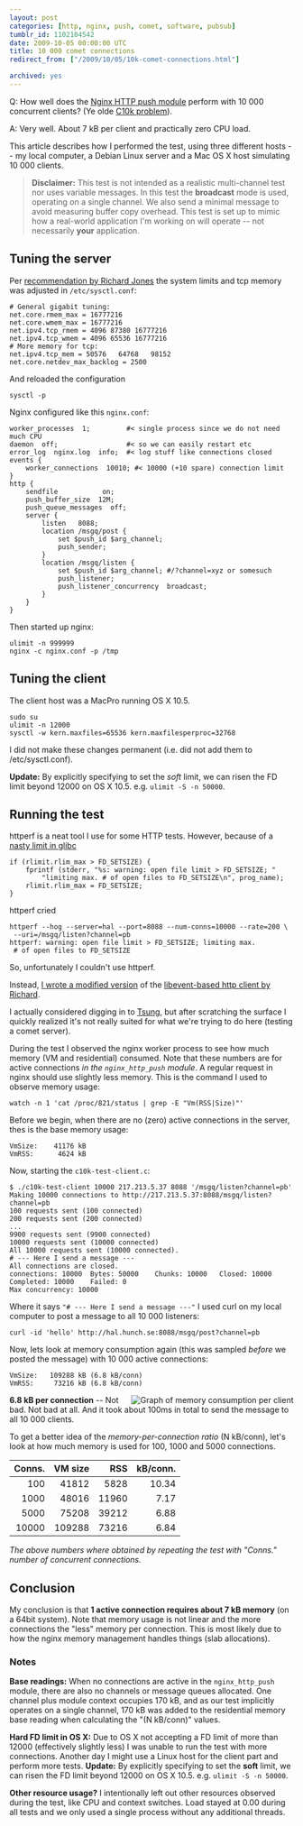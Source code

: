 ```yaml
---
layout: post
categories: [http, nginx, push, comet, software, pubsub]
tumblr_id: 1102104542  
date: 2009-10-05 00:00:00 UTC
title: 10 000 comet connections
redirect_from: ["/2009/10/05/10k-comet-connections.html"]

archived: yes
---
```


Q: How well does the [Nginx HTTP push module](http://github.com/rsms/nginx_http_push_module) perform with 10 000 concurrent clients? (Ye olde [C10k problem](http://www.kegel.com/c10k.html)).

A: Very well. About 7 kB per client and practically zero CPU load.

This article describes how I performed the test, using three different hosts -- my local computer, a Debian Linux server and a Mac OS X host simulating 10 000 clients.

<!--more-->

> **Disclaimer:** This test is not intended as a realistic multi-channel test nor uses variable messages. In this test the **broadcast** mode is used, operating on a single channel. We also send a minimal message to avoid measuring buffer copy overhead. This test is set up to mimic how a real-world application I'm working on will operate -- not necessarily **your** application.

## Tuning the server

Per [recommendation by Richard Jones](http://www.metabrew.com/article/a-million-user-comet-application-with-mochiweb-part-1) the system limits and tcp memory was adjusted in `/etc/sysctl.conf`:

	# General gigabit tuning:
	net.core.rmem_max = 16777216
	net.core.wmem_max = 16777216
	net.ipv4.tcp_rmem = 4096 87380 16777216
	net.ipv4.tcp_wmem = 4096 65536 16777216
	# More memory for tcp:
	net.ipv4.tcp_mem = 50576   64768   98152
	net.core.netdev_max_backlog = 2500

And reloaded the configuration

	sysctl -p

Nginx configured like this `nginx.conf`:

	worker_processes  1;         #< single process since we do not need much CPU
	daemon  off;                 #< so we can easily restart etc
	error_log  nginx.log  info;  #< log stuff like connections closed
	events {
		worker_connections  10010; #< 10000 (+10 spare) connection limit
	}
	http {
		sendfile           on;
		push_buffer_size  12M;
		push_queue_messages  off;
		server {
			listen   8088;
			location /msgq/post {
				set $push_id $arg_channel;
				push_sender;
			}
			location /msgq/listen {
				set $push_id $arg_channel; #/?channel=xyz or somesuch
				push_listener;
				push_listener_concurrency  broadcast;
			}
		}
	}

Then started up nginx:

	ulimit -n 999999
	nginx -c nginx.conf -p /tmp

## Tuning the client

The client host was a MacPro running OS X 10.5.

	sudo su
	ulimit -n 12000
	sysctl -w kern.maxfiles=65536 kern.maxfilesperproc=32768

I did not make these changes permanent (i.e. did not add them to /etc/sysctl.conf).

**Update:** By explicitly specifying to set the *soft* limit, we can risen the FD limit beyond 12000 on OS X 10.5. e.g. `ulimit -S -n 50000`.

## Running the test

httperf is a neat tool I use for some HTTP tests. However, because of a [nasty limit in glibc](http://nico.schottelius.org/documentations/howtos/creating-a-ha-lb-web-and-database-cluster/webserver-tests) 

	if (rlimit.rlim_max > FD_SETSIZE) {
		fprintf (stderr, "%s: warning: open file limit > FD_SETSIZE; "
			"limiting max. # of open files to FD_SETSIZE\n", prog_name);
		rlimit.rlim_max = FD_SETSIZE;
	}

httperf cried

	httperf --hog --server=hal --port=8088 --num-conns=10000 --rate=200 \
	 --uri=/msgq/listen?channel=pb
	httperf: warning: open file limit > FD_SETSIZE; limiting max.
	 # of open files to FD_SETSIZE

So, unfortunately I couldn't use httperf.

Instead, [I wrote a modified version](http://gist.github.com/201450) of the [libevent-based http client by Richard](http://www.metabrew.com/article/a-million-user-comet-application-with-mochiweb-part-3).

I actually considered digging in to [Tsung](http://tsung.erlang-projects.org/), but after scratching the surface I quickly realized it's not really suited for what we're trying to do here (testing a comet server).

During the test I observed the nginx worker process to see how much memory (VM and residential) consumed. Note that these numbers are for active connections *in the `nginx_http_push` module*. A regular request in nginx should use slightly less memory. This is the command I used to observe memory usage:

	watch -n 1 'cat /proc/821/status | grep -E "Vm(RSS|Size)"'

Before we begin, when there are no (zero) active connections in the server, thes is the base memory usage:

	VmSize:    41176 kB
	VmRSS:      4624 kB

Now, starting the `c10k-test-client.c`:

	$ ./c10k-test-client 10000 217.213.5.37 8088 '/msgq/listen?channel=pb'
	Making 10000 connections to http://217.213.5.37:8088/msgq/listen?channel=pb
	100 requests sent (100 connected)
	200 requests sent (200 connected)
	...
	9900 requests sent (9900 connected)
	10000 requests sent (10000 connected)
	All 10000 requests sent (10000 connected).
	# --- Here I send a message ---
	All connections are closed.
	connections: 10000	Bytes: 50000	Chunks: 10000	Closed: 10000
	Completed: 10000	Failed: 0
	Max concurrency: 10000

Where it says `"# --- Here I send a message ---"` I used curl on my local computer to post a message to all 10 000 listeners:

	curl -id 'hello' http://hal.hunch.se:8088/msgq/post?channel=pb

Now, lets look at memory consumption again (this was sampled *before* we posted the message) with 10 000 active connections:

	VmSize:   109288 kB (6.8 kB/conn)
	VmRSS:     73216 kB (6.8 kB/conn)

<img src="//farm5.static.flickr.com/4144/4992519275_1b5b017d9f_o.png" align="right" alt="Graph of memory consumption per client">**6.8 kB per connection** -- Not bad. Not bad at all. And it took about 100ms in total to send the message to all 10 000 clients.

To get a better idea of the *memory-per-connection ratio* (N kB/conn), let's look at how much memory is used for 100, 1000 and 5000 connections.

Conns.  | VM size  | RSS   | kB/conn.
------: | -------: | ----: | -------:
  100   | 41812    | 5828  | 10.34
 1000   | 48016    | 11960 | 7.17
 5000   | 75208    | 39212 | 6.88
10000   | 109288   | 73216 | 6.84

*The above numbers where obtained by repeating the test with "Conns." number of concurrent connections.*

## Conclusion

My conclusion is that **1 active connection requires about 7 kB memory** (on a 64bit system). Note that memory usage is not linear and the more connections the "less" memory per connection. This is most likely due to how the nginx memory management handles things (slab allocations).

### Notes

**Base readings:** When no connections are active in the `nginx_http_push` module, there are also no channels or message queues allocated. One channel plus module context occupies 170 kB, and as our test implicitly operates on a single channel, 170 kB was added to the residential memory base reading when calculating the "(N kB/conn)" values.

**Hard FD limit in OS X:** Due to OS X not accepting a FD limit of more than 12000 (effectively slightly less) I was unable to run the test with more connections. Another day I might use a Linux host for the client part and perform more tests. **Update:** By explicitly specifying to set the **soft** limit, we can risen the FD limit beyond 12000 on OS X 10.5. e.g. `ulimit -S -n 50000`.

**Other resource usage?** I intentionally left out other resources observed during the test, like CPU and context switches. Load stayed at 0.00 during all tests and we only used a single process without any additional threads.

